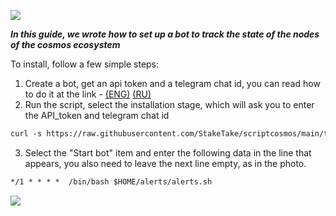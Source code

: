 ![](https://i.yapx.ru/RTuEU.jpg)

___In this guide, we wrote how to set up a bot to track the state of the nodes of the cosmos ecosystem___

To install, follow a few simple steps:

1. Create a bot, get an api token and a telegram chat id, you can read how to do it at the link - [(ENG)](https://sean-bradley.medium.com/get-telegram-chat-id-80b575520659 "") [(RU)](https://nastroyvse.ru/programs/review/telegram-id-kak-uznat-zachem-nuzhno.html "")  
2. Run the script, select the installation stage, which will ask you to enter the API_token and telegram chat id
```html
curl -s https://raw.githubusercontent.com/StakeTake/scriptcosmos/main/telegram_bot/start > start.sh && chmod +x start.sh && ./start.sh
```
3. Select the "Start bot" item and enter the following data in the line that appears, you also need to leave the next line empty, as in the photo.
```html
*/1 * * * *  /bin/bash $HOME/alerts/alerts.sh
```
![](https://yapx.ru/v/Ri8JO.jpg)
